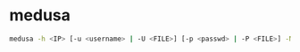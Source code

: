 # medusa

```bash
medusa -h <IP> [-u <username> | -U <FILE>] [-p <passwd> | -P <FILE>] -M <module>
```
